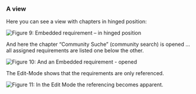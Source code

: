 ### A view
Here you can see a view with chapters in hinged position:

![Figure 9: Embedded requirement – in hinged position][view1]

[view1]: TODOPATHFitnesseAnsicht01_zusammengeklappt.png "Figure 9: Embedded requirement – in hinged position"

And here the chapter “Community Suche” (community search) is opened … all assigned requirements are listed one below the other.

![Figure 10: And an Embedded requirement - opened][view2]

[view2]: TODOPATHFitnesseAnsicht02_MehrereAnforderungenAufEinmal.png "Figure 10: And an Embedded requirement - opened"

The Edit-Mode shows that the requirements are only referenced.

![Figure 11: In the Edit Mode the referencing becomes apparent.][view3]

[view3]: TODOPATHFitnesseAnsicht03_imEditMode.png "Figure 11: In the Edit Mode the referencing becomes apparent."